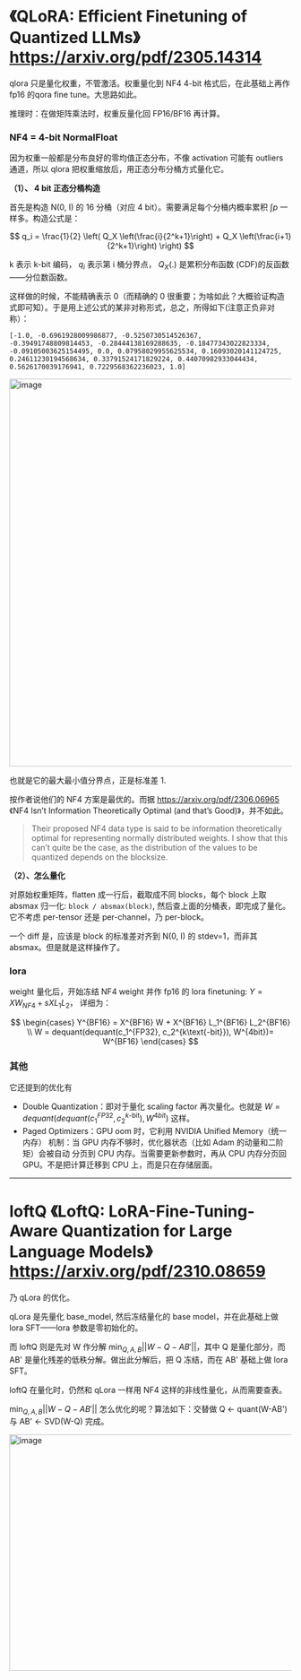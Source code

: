 # 《QLoRA: Efficient Finetuning of Quantized LLMs》 https://arxiv.org/pdf/2305.14314

qlora 只是量化权重，不管激活。权重量化到 NF4 4-bit 格式后，在此基础上再作 fp16 的qora fine tune。大思路如此。

推理时：在做矩阵乘法时，权重反量化回 FP16/BF16 再计算。

### NF4 = 4-bit NormalFloat

因为权重一般都是分布良好的零均值正态分布，不像 activation 可能有 outliers 通道，所以 qlora 把权重缩放后，用正态分布分桶方式量化它。

**（1）、 4 bit 正态分桶构造**

首先是构造 N(0, I) 的 16 分桶（对应 4 bit）。需要满足每个分桶内概率累积 $\int p$ 一样多。构造公式是：

$$
q_i = \frac{1}{2} \left( Q_X \left(\frac{i}{2^k+1}\right) + Q_X \left(\frac{i+1}{2^k+1}\right) \right)
$$

k 表示 k-bit 编码， $q_i$ 表示第 i 桶分界点， $Q_X(.)$ 是累积分布函数 (CDF)的反函数——分位数函数。

这样做的时候，不能精确表示 0（而精确的 0 很重要；为啥如此？大概验证构造式即可知）。于是用上述公式的某非对称形式，总之，所得如下(注意正负非对称）：

```
[-1.0, -0.6961928009986877, -0.5250730514526367,
-0.39491748809814453, -0.28444138169288635, -0.18477343022823334,
-0.09105003625154495, 0.0, 0.07958029955625534, 0.16093020141124725,
0.24611230194568634, 0.33791524171829224, 0.44070982933044434,
0.5626170039176941, 0.7229568362236023, 1.0]
```

<img width="1100" height="692" alt="image" src="https://github.com/user-attachments/assets/3f600121-ec6a-464e-b0bc-f2103c00f9fe" />

也就是它的最大最小值分界点，正是标准差 1.

按作者说他们的 NF4 方案是最优的。而据 https://arxiv.org/pdf/2306.06965 《NF4 Isn’t Information Theoretically Optimal (and that’s Good)》，并不如此。
> Their proposed NF4 data type is said to be information theoretically optimal for representing
normally distributed weights. I show that this can’t quite be the case, as the distribution of the
values to be quantized depends on the blocksize.

**（2）、怎么量化**

对原始权重矩阵，flatten 成一行后，截取成不同 blocks，每个 block 上取 absmax 归一化: `block / absmax(block)`, 然后查上面的分桶表，即完成了量化。它不考虑 per-tensor 还是 per-channel，乃 per-block。

一个 diff 是，应该是 block 的标准差对齐到 N(0, I) 的 stdev=1，而非其 absmax。但是就是这样操作了。

### lora

weight 量化后，开始冻结 NF4 weight 并作 fp16 的 lora finetuning: $Y = X W_{NF4} + s X L_1 L_2$， 详细为：

$$
\begin{cases}
Y^{BF16} = X^{BF16} W + X^{BF16} L_1^{BF16} L_2^{BF16} \\
W = dequant(dequant(c_1^{FP32}, c_2^{k\text{-bit}}), W^{4bit})= W^{BF16}
\end{cases}
$$

### 其他

它还提到的优化有
- Double Quantization：即对于量化 scaling factor 再次量化。也就是 $W = dequant(dequant(c_1^{FP32}, c_2^{k\text{-bit}}), W^{4bit})$ 这样。
- Paged Optimizers：GPU oom 时，它利用 NVIDIA Unified Memory（统一内存） 机制：当 GPU 内存不够时，优化器状态（比如 Adam 的动量和二阶矩）会被自动 分页到 CPU 内存。当需要更新参数时，再从 CPU 内存分页回 GPU。不是把计算迁移到 CPU 上，而是只在存储层面。

----

#  loftQ 《LoftQ: LoRA-Fine-Tuning-Aware Quantization for Large Language Models》 https://arxiv.org/pdf/2310.08659

乃 qLora 的优化。

qLora 是先量化 base_model, 然后冻结量化的 base model，并在此基础上做 lora SFT——lora 参数是零初始化的。

而 loftQ 则是先对 W 作分解 $\min_{Q,A,B} || W − Q − AB' ||$，其中 Q 是量化部分，而 AB' 是量化残差的低秩分解。做出此分解后，把 Q 冻结，而在 AB' 基础上做 lora SFT。

loftQ 在量化时，仍然和 qLora 一样用 NF4 这样的非线性量化，从而需要查表。

$\min_{Q,A,B} || W − Q − AB' ||$ 怎么优化的呢？算法如下：交替做 Q <- quant(W-AB') 与 AB' <- SVD(W-Q) 完成。

<img width="1292" height="422" alt="image" src="https://github.com/user-attachments/assets/ad4083ab-e6ae-45e2-abd4-165dcf1a1d82" />

